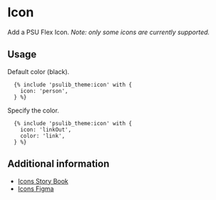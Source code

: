 # Icon

Add a PSU Flex Icon.  *Note: only some icons are currently supported.*

## Usage

Default color (black).

```twig
  {% include 'psulib_theme:icon' with {
    icon: 'person',
  } %}
```

Specify the color.

```twig
  {% include 'psulib_theme:icon' with {
    icon: 'linkOut',
    color: 'link',
  } %}
```

## Additional information

- [Icons Story Book](https://psu-flex-storybook.vercel.app/?path=/story/tokens-icons--page)
- [Icons Figma](https://www.figma.com/design/QUWCtZma6OvgSVhnwobLZ0/Styles?node-id=162-53&p=f&t=CBqCRbrsahKNZbWS-0)

